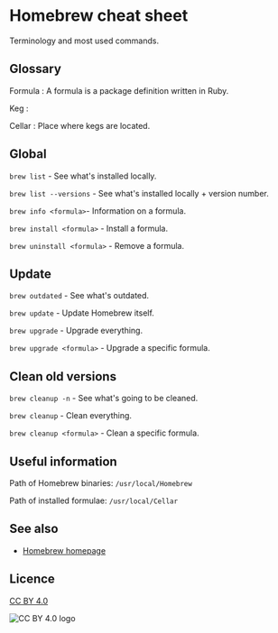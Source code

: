 # Homebrew cheat sheet
Terminology and most used commands.


## Glossary
Formula
: A formula is a package definition written in Ruby. 

Keg
:

Cellar
: Place where kegs are located.

## Global

`brew list` - See what's installed locally.

`brew list --versions` - See what's installed locally + version number.

`brew info <formula>`- Information on a formula.

`brew install <formula>` - Install a formula.

`brew uninstall <formula>` - Remove a formula.

## Update

`brew outdated` - See what's outdated.

`brew update` - Update Homebrew itself.

`brew upgrade` - Upgrade everything.

`brew upgrade <formula>` - Upgrade a specific formula.

## Clean old versions

`brew cleanup -n` - See what's going to be cleaned.

`brew cleanup` - Clean everything.

`brew cleanup <formula>` - Clean a specific formula.

## Useful information
Path of Homebrew binaries: `/usr/local/Homebrew`

Path of installed formulae: `/usr/local/Cellar`

## See also
- [Homebrew homepage](http://brew.sh)

## Licence

[CC BY 4.0](https://creativecommons.org/licenses/by/4.0/)

![CC BY 4.0 logo](http://mirrors.creativecommons.org/presskit/buttons/88x31/png/by.png "CC BY 4.0 logo")

